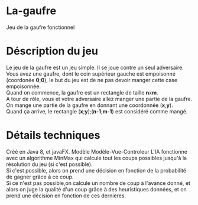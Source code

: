 # La-gaufre
Jeu de la gaufre fonctionnel

# Déscription du jeu
Le jeu de la gaufre est un jeu simple.  Il se joue contre un seul adversaire.  
Vous avez une gaufre, dont le coin supérieur gauche est empoisonné (coordonée **0**;**0**), le but du jeu est de ne pas devoir manger cette case empoisonnée.  
Quand on commence, la gaufre est un rectangle de taille **n**x**m**.  
A tour de rôle, vous et votre adversaire allez manger une partie de la gaufre.  
On mange une partie de la gaufre en donnant une coordonnée (**x**,**y**).  
Quand ça arrive, le rectangle (**x**;**y**);(**n-1**;**m-1**) est considéré comme mangé.

# Détails techniques

Créé en Java 8, et javaFX.
Modèle Modèle-Vue-Controleur
L'IA fonctionne avec un algorithme MinMax qui calcule tout les coups possibles jusqu'à la résolution du jeu (si c'est possible).  
Si c'est possible, alors on prend une décision en fonction de la probabilité de gagner grâce à ce coup.  
Si ce n'est pas possible,on calcule un nombre de coup à l'avance donné, et alors on juge la qualité d'un coup grâce à des heuristiques données, et on prend une décision en fonction de ces dernières.  
